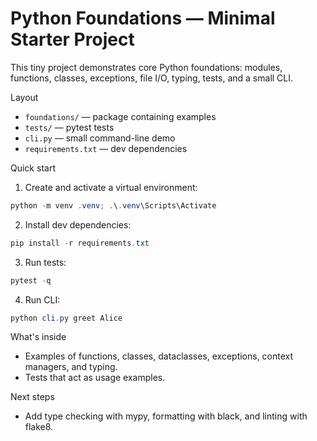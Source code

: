 # Python Foundations — Minimal Starter Project

This tiny project demonstrates core Python foundations: modules, functions, classes, exceptions, file I/O, typing, tests, and a small CLI.

Layout
- `foundations/` — package containing examples
- `tests/` — pytest tests
- `cli.py` — small command-line demo
- `requirements.txt` — dev dependencies

Quick start

1. Create and activate a virtual environment:

```powershell
python -m venv .venv; .\.venv\Scripts\Activate
```

2. Install dev dependencies:

```powershell
pip install -r requirements.txt
```

3. Run tests:

```powershell
pytest -q
```

4. Run CLI:

```powershell
python cli.py greet Alice
```

What's inside
- Examples of functions, classes, dataclasses, exceptions, context managers, and typing.
- Tests that act as usage examples.

Next steps
- Add type checking with mypy, formatting with black, and linting with flake8.
